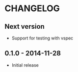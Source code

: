 # CHANGELOG

## Next version

* Support for testing with vspec

## 0.1.0 - 2014-11-28

* Initial release

